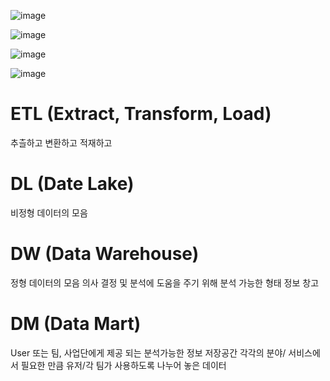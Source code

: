 ![image](https://user-images.githubusercontent.com/23617635/155260019-12bc401b-fd67-45b9-9b4f-54f27124b745.png)

![image](https://user-images.githubusercontent.com/23617635/155260394-d6adf654-8a42-49c3-8836-69820a791240.png)

![image](https://user-images.githubusercontent.com/23617635/155260434-348e1863-59de-43f9-bddb-4f4dd9ff54e0.png)

![image](https://user-images.githubusercontent.com/23617635/155260600-158cc61b-9eeb-46a9-b340-4dae147576e4.png)




# ETL (Extract, Transform, Load)
추츨하고 변환하고 적재하고

# DL (Date Lake)
비정형 데이터의 모음

# DW (Data Warehouse)
정형 데이터의 모음
의사 결정 및 분석에 도움을 주기 위해 분석 가능한 형태 정보 창고

# DM (Data Mart)
User 또는 팀, 사업단에게 제공 되는 분석가능한 정보 저장공간
각각의 분야/ 서비스에서 필요한 만큼 유저/각 팀가 사용하도록 나누어 놓은 데이터 